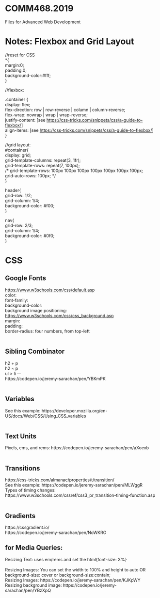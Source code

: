 # COMM468.2019
Files for Advanced Web Development

<h1>Notes: Flexbox and Grid Layout</h1>

//reset for CSS<br/>
*{<br/>
    margin:0;<br/>
    padding:0;<br/>
    background-color:#fff;<br/>
}

//flexbox:<br/>

.container {<br/>
    display: flex; <br/>
    flex-direction: row | row-reverse | column | column-reverse;<br/>
    flex-wrap: nowrap | wrap | wrap-reverse;<br/>
    justify-content: [see https://css-tricks.com/snippets/css/a-guide-to-flexbox/]<br/>
     align-items: [see https://css-tricks.com/snippets/css/a-guide-to-flexbox/]<br/>
}

//grid layout:<br/>
#container{<br/>
display: grid;<br/>
    grid-template-columns: repeat(3, 1fr);<br/>
    grid-template-rows: repeat(7, 100px);<br/>
    /* grid-template-rows: 100px 100px 100px 100px 100px 100px 100px;<br/>
    grid-auto-rows: 100px; */<br/>
}<br/>

header{<br/>
     grid-row: 1/2;<br/>
     grid-column: 1/4;<br/>
    background-color: #f00;<br/>
}<br/>

nav{<br/>
    grid-row: 2/3;<br/>
    grid-column: 1/4;<br/>
     background-color: #0f0;<br/>
}<br/>

<h1>CSS</h1>

<h2>Google Fonts</h2>

https://www.w3schools.com/css/default.asp
<br/>
color:<br/>
font-family:<br/>
background-color:<br/>
background image positioning: https://www.w3schools.com/css/css_background.asp <br/>
margin:<br/>
padding:<br/>
border-radius: four numbers, from top-left<br/>
<br/>
 <h2>Sibling Combinator</h2>
h2 + p <br/>
h2 ~ p <br/>
ul > li -- <br/>
    https://codepen.io/jeremy-sarachan/pen/YBKmPK<br/>
<br/>
 <h2>Variables </h2>
    See this example: https://developer.mozilla.org/en-US/docs/Web/CSS/Using_CSS_variables <br/>
  <br/>  
 <h2>Text Units </h2>
 Pixels, ems, and rems: https://codepen.io/jeremy-sarachan/pen/aXoexb<br/>
 <br/>
    <h2>Transitions</h2> https://css-tricks.com/almanac/properties/t/transition/<br/>
 See this example: https://codepen.io/jeremy-sarachan/pen/MLWggR<br/>
 Types of timing changes: https://www.w3schools.com/cssref/css3_pr_transition-timing-function.asp<br/>
 <br/>
    <h2>Gradients</h2>
    https://cssgradient.io/<br/>
    https://codepen.io/jeremy-sarachan/pen/NoWKRO<br/>
    
 <h2>for Media Queries:</h2>
 Resizing Text: uses em/rems and set the html{font-size: X%}<br/> <br/>
 Resizing Images: You can set the width to 100% and height to auto OR background-size: cover or background-size:contain;<br/>
 Resizing Images: https://codepen.io/jeremy-sarachan/pen/KJKpWY
 <br/>
 Resizing background image: https://codepen.io/jeremy-sarachan/pen/YBzXpQ
 
 
 
 

